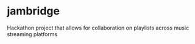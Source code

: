 # jambridge
Hackathon project that allows for collaboration on playlists across music streaming platforms
